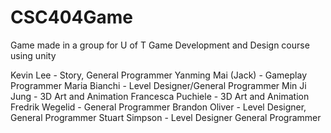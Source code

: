# CSC404Game
Game made in a group for U of T Game Development and Design course using unity

Kevin Lee           - Story, General Programmer
Yanming Mai (Jack)  - Gameplay Programmer
Maria Bianchi       - Level Designer/General Programmer
Min Ji Jung         - 3D Art and Animation
Francesca Puchiele  - 3D Art and Animation
Fredrik Wegelid     - General Programmer
Brandon Oliver      - Level Designer, General Programmer
Stuart Simpson      - Level Designer General Programmer
